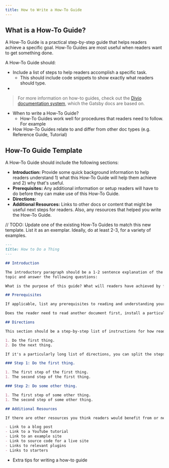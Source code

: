 ```yaml
---
title: How to Write a How-To Guide
---
```


## What is a How-To Guide?

A How-To Guide is a practical step-by-step guide that helps readers achieve a specific goal. How-To Guides are most useful when readers want to get something done.

A How-To Guide should:

- Include a list of steps to help readers accomplish a specific task.
  - This should include code snippets to show exactly what readers should type.
-

> For more information on how-to guides, check out the [Divio documentation system](https://documentation.divio.com/how-to-guides/), which the Gatsby docs are based on.

- When to write a How-To Guide?
  - How-To Guides work well for procedures that readers need to follow. For example
- How How-To Guides relate to and differ from other doc types (e.g. Reference Guide, Tutorial)

## How-To Guide Template

A How-To Guide should include the following sections:

- **Introduction:** Provide some quick background information to help readers understand 1) what this How-To Guide will help them achieve and 2) why that's useful.
- **Prerequisites:** Any additional information or setup readers will have to do before they can make use of this How-To Guide.
- **Directions:**
- **Additional Resources:** Links to other docs or content that might be useful next steps for readers. Also, any resources that helped you write the How-To Guide.

// TODO: Update one of the existing How-To Guides to match this new template. List it as an exemplar. Ideally, do at least 2-3, for a variety of examples.

```markdown
---
title: How to Do a Thing
---

## Introduction

The introductory paragraph should be a 1-2 sentence explanation of the main
topic and answer the following questions:

What is the purpose of this guide? What will readers have achieved by following the steps in this guide?

## Prerequisites

If applicable, list any prerequisites to reading and understanding your article.

Does the reader need to read another document first, install a particular plugin, or already know a certain skill? List those things here.

## Directions

This section should be a step-by-step list of instructions for how readers can achieve the goal.

1. Do the first thing.
2. Do the next thing.

If it's a particularly long list of directions, you can split the steps into sections. Use subheadings to label each chunk. For example:

### Step 1: Do the first thing.

1. The first step of the first thing.
1. The second step of the first thing.

### Step 2: Do some other thing.

1. The first step of some other thing.
1. The second step of some other thing.

## Additional Resources

If there are other resources you think readers would benefit from or next steps they might want to take after reading your article, add them at the bottom in an "Other Resources" section. You can also mention here any resources that helped you write the article (blog posts, outside tutorials, etc.).

- Link to a blog post
- Link to a YouTube tutorial
- Link to an example site
- Link to source code for a live site
- Links to relevant plugins
- Links to starters
```

- Extra tips for writing a how-to guide
